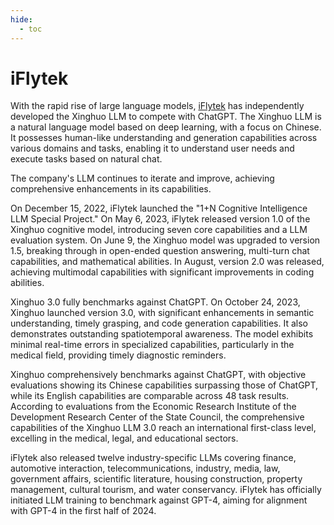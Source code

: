 ```yaml
---
hide:
  - toc
---
```


# iFlytek

With the rapid rise of large language models, [iFlytek](https://www.iflytek.com/) has independently developed the Xinghuo LLM to compete with ChatGPT. The Xinghuo LLM is a natural language model based on deep learning, with a focus on Chinese. It possesses human-like understanding and generation capabilities across various domains and tasks, enabling it to understand user needs and execute tasks based on natural chat.

The company's LLM continues to iterate and improve, achieving comprehensive enhancements in its capabilities.

On December 15, 2022, iFlytek launched the "1+N Cognitive Intelligence LLM Special Project." On May 6, 2023, iFlytek released version 1.0 of the Xinghuo cognitive model, introducing seven core capabilities and a LLM evaluation system. On June 9, the Xinghuo model was upgraded to version 1.5, breaking through in open-ended question answering, multi-turn chat capabilities, and mathematical abilities. In August, version 2.0 was released, achieving multimodal capabilities with significant improvements in coding abilities.

Xinghuo 3.0 fully benchmarks against ChatGPT. On October 24, 2023, Xinghuo launched version 3.0, with significant enhancements in semantic understanding, timely grasping, and code generation capabilities. It also demonstrates outstanding spatiotemporal awareness. The model exhibits minimal real-time errors in specialized capabilities, particularly in the medical field, providing timely diagnostic reminders. 

Xinghuo comprehensively benchmarks against ChatGPT, with objective evaluations showing its Chinese capabilities surpassing those of ChatGPT, while its English capabilities are comparable across 48 task results. According to evaluations from the Economic Research Institute of the Development Research Center of the State Council, the comprehensive capabilities of the Xinghuo LLM 3.0 reach an international first-class level, excelling in the medical, legal, and educational sectors.

iFlytek also released twelve industry-specific LLMs covering finance, automotive interaction, telecommunications, industry, media, law, government affairs, scientific literature, housing construction, property management, cultural tourism, and water conservancy. iFlytek has officially initiated LLM training to benchmark against GPT-4, aiming for alignment with GPT-4 in the first half of 2024.
